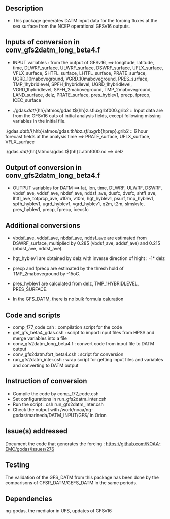## Description

* This package generates DATM input data for the forcing fluxes at the sea surface from the NCEP operational GFSv16 outputs.

## Inputs of conversion in conv_gfs2datm_long_beta4.f

* INPUT variables : from the output of GFSv16,
    ==> longitude, latitude, time, DLWRF_surface, ULWRF_surface, DSWRF_surface, UFLX_surface, VFLX_surface, SHTFL_surface,
      LHTFL_surface, PRATE_surface, UGRD_10maboveground, VGRD_10maboveground, PRES_surface, TMP_1hybridlevel, 
      SPFH_1hybridlevel, UGRD_1hybridlevel, VGRD_1hybridlevel, SPFH_2maboveground, TMP_2maboveground, LAND_surface, 
      delz, PRATE_surface, pres_hyblev1, precp, fprecp, ICEC_surface

* ./gdas.${dat}/${hh}/atmos/gdas.t${hh}z.sfluxgrbf000.grib2 :: Input data are from the GFSv16 outs of initial analysis fields, 
  except following missing variables in the initial file.

./gdas.${datb}/${hhb}/atmos/gdas.t${hhb}z.sfluxgrb${hprep}.grib2 :: 6 hour forecast fields at the analysis time
      ==> PRATE_surface, UFLX_surface, VFLX_surface

./gdas.${dat}/${hh}/atmos/gdas.t${hh}z.atmf000.nc  ==> delz

## Output of conversion in conv_gfs2datm_long_beta4.f
* OUTPUT variables for DATM
  ==> lat, lon, time, DLWRF, ULWRF, DSWRF, vbdsf_ave, vddsf_ave, nbdsf_ave, nddsf_ave, dusfc, dvsfc, shtfl_ave, lhtfl_ave, 
      totprcp_ave, u10m, v10m, hgt_hyblev1, psurf, tmp_hyblev1, spfh_hyblev1, ugrd_hyblev1, vgrd_hyblev1, q2m, t2m, 
      slmsksfc, pres_hyblev1, precp, fprecp, icecsfc

## Additional conversions
* vbdsf_ave, vddsf_ave, nbdsf_ave, nddsf_ave are estimated from DSWRF_surface, multiplied by 0.285 (vbdsf_ave, addsf_ave) and 0.215 (nbdsf_ave, nddsf_ave). 

* hgt_hyblev1 are obtained by delz with inverse direction of hight : -1* delz

* precp and fprecp are estimated by the thresh hold of TMP_2maboveground by -15oC.

* pres_hyblev1 are calculated from delz, TMP_1HYBRIDLEVEL, PRES_SURFACE.

* In the GFS_DATM, there is no bulk formula caluration


## Code and scripts
* comp_f77_code.csh : compilation script for the code
* get_gfs_beta4_gdas.csh : script to import input files from HPSS and merge variables into a file
* conv_gfs2datm_long_beta4.f : convert code from input file to DATM output
* conv_gfs2datm.fort_beta4.csh : script for conversion
* run_gfs2datm_inter.csh : wrap script for getting input files and variables and converting to DATM output

## Instruction of conversion
 - Compile the code by comp_f77_code.csh
 - Set configurations in run_gfs2datm_inter.csh
 - Run the script : csh run_gfs2datm_inter.csh
 - Check the output with /work/noaa/ng-godas/marineda/DATM_INPUT/GFS/ in Orion


## Issue(s) addressed

Document the code that generates the forcing :
https://github.com/NOAA-EMC/godas/issues/276



## Testing
The validation of the GFS_DATM from this package has been done by the comparisons of CFSR_DATM/GEFS_DATM in the same periods.


## Dependencies

ng-godas, the mediator in UFS, updates of GFSv16

